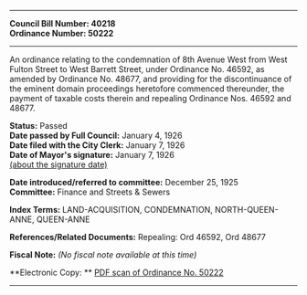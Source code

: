 * * * * *  
  
**Council Bill Number: [](#h0)[](#h2)40218**   
**Ordinance Number: 50222**  
  
* * * * *  
  
An ordinance relating to the condemnation of 8th Avenue West from West Fulton Street to West Barrett Street, under Ordinance No. 46592, as amended by Ordinance No. 48677, and providing for the discontinuance of the eminent domain proceedings heretofore commenced thereunder, the payment of taxable costs therein and repealing Ordinance Nos. 46592 and 48677.  
  
**Status:** Passed   
**Date passed by Full Council:** January 4, 1926   
**Date filed with the City Clerk:** January 7, 1926   
**Date of Mayor's signature:** January 7, 1926   
[(about the signature date)](/~public/approvaldate.htm)   
  
  
**Date introduced/referred to committee:** December 25, 1925   
**Committee:** Finance and Streets & Sewers   
  
**Index Terms:** LAND-ACQUISITION, CONDEMNATION, NORTH-QUEEN-ANNE, QUEEN-ANNE  
  
**References/Related Documents:** Repealing: Ord 46592, Ord 48677  
  
**Fiscal Note:** *(No fiscal note available at this time)*  
  
**Electronic Copy: ** [PDF scan of Ordinance No. 50222](/~archives/Ordinances/Ord_50222.pdf)  
  
* * * * *  
